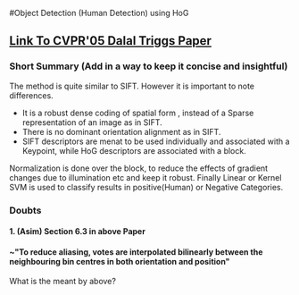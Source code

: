 
#Object Detection (Human Detection) using HoG

## [Link To CVPR'05 Dalal Triggs Paper](http://lear.inrialpes.fr/people/triggs/pubs/Dalal-cvpr05.pdf)

### Short Summary (Add in a way to keep it concise and insightful)

The method is quite similar to SIFT. However it is important to note differences. 
* It is a robust dense coding of spatial form , instead of a Sparse representation of an image as in SIFT.
* There is no dominant orientation alignment as in SIFT.
* SIFT descriptors are menat to be used individually and associated with a Keypoint, while HoG descriptors are associated with a block.

Normalization is done over the block, to reduce the effects of gradient changes due to illumination etc and keep it robust.
Finally Linear or Kernel SVM is used to classify results in positive(Human) or Negative Categories.


### Doubts

#### 1. (Asim) Section 6.3 in above Paper 
#### ~"To reduce aliasing, votes are interpolated bilinearly between the neighbouring bin centres in both orientation and position"
What is the meant by above?


